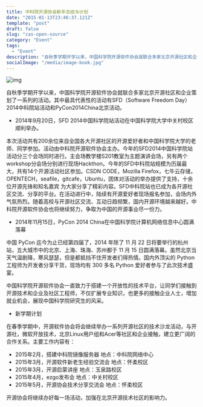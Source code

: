 ```yaml
---
title: 中科院开源协会新年总结与计划
date: "2015-01-13T23:46:37.121Z"
template: "post"
draft: false
slug: "cas-open-source"
category: "Event"
tags:
  - "Event"
description: "自秋季学期开学以来，中国科学院开源软件协会就联合多家北京开源社区和企业策划了一系列的活动。其中最具代表性的活动有SFD（Software Freedom Day）2014中科院站活动和PyCon2014China北京活动。"
socialImage: "/media/image-book.jpg"
---
```


![img](/media/image-book.jpg)

自秋季学期开学以来，中国科学院开源软件协会就联合多家北京开源社区和企业策划了一系列的活动。其中最具代表性的活动有SFD（Software Freedom Day）2014中科院站活动和PyCon2014China北京活动。

- 2014年9月20日，SFD 2014中国科学院站活动在中国科学院大学中关村校区顺利举办。

本次活动共有200余位来自全国各大开源社区的开源爱好者和中国科学院大学的老师、同学参加。活动由中科院开源软件协会主办。今年的SFD2014中国科学院站活动分三个会场同时进行。主会场教学楼S201教室为主题演讲会场，另有两个workshop分会场分别进行现场Hackthon。今年的SFD中科院站规模为历届最大，共有14个开源活动社区参加。CSDN CODE，Mozilla Firefox，七牛云存储，OPENTECH，seafile，gitcafe，Ubuntu，团体对活动的举办提供了支持，十余位开源先锋和知名嘉宾 为大家分享了精彩内容。SFD中科院站也已成为各开源社区交流、分享的平台。在活动进行中，陆续有开源爱好者现场报名参加，会场内外气氛热烈。随着高校与开源社区交流、互动日趋频繁，国内开源环境越来越好。中科院开源软件协会也将继续努力，争取为中国的开源事业尽一份力。

- 2014年11月15日，PyCon 2014 China在中国科学院计算机网络信息中心圆满落幕


中国 PyCon 迄今为止已经第四届了，2014 年除了 11 月 22 日将要举行的杭州站，五大城市中的北京、上海、珠海、苏州都于 11 月 15 日圆满落幕。虽然北京当天气温剧降，寒风瑟瑟，但是都抵挡不住开发者们得热情。国内外顶尖的 Python 工程师为开发者分享干货，现场均有 300 多名 Python 爱好者参与了此次技术盛宴。

中国科学院开源软件协会一直致力于搭建一个开放性的技术平台，让同学们接触到开源技术和企业及社区工程师，不仅扩展专业知识，也更多的接触企业人士，增加就业机会，展现中国科学院研究生的风采。

- 新学期计划

在春季学期中，开源软件协会将会继续举办一系列开源社区的技术沙龙活动，与开源社，微软开放技术，北京Linux用户组和Acer等社区和企业接触，建立更广阔的合作关系。主要工作内容有：

 - 2015年2月，搭建中科院镜像服务器          地点：中科院网络中心
 - 2015年3月，开源软件新老生经验交流会      地点：怀柔校区
 - 2015年3月，开源启蒙讲座                  地点：玉泉路校区
 - 2015年4月，ezgo发布会                    地点：中关村校区
 - 2015年5月，开源协会技术分享交流会        地点：怀柔校区

开源协会将继续办好每一场活动，加强在北京开源技术社区的影响力。
